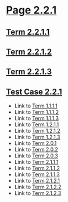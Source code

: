 # [Page 2.2.1](#page-221)

## [Term 2.2.1.1](#term-2211)

## [Term 2.2.1.2](#term-2212)

## [Term 2.2.1.3](#term-2213)

## [Test Case 2.2.1](#test-case-221)

*   Link to [Term 1.1.1.1](../../chapter-1/KEY-1/page-1-1-1.md#term-1111)
*   Link to [Term 1.1.1.2](../../chapter-1/KEY-1/page-1-1-1.md#term-1112)
*   Link to [Term 1.1.1.3](../../chapter-1/KEY-1/page-1-1-1.md#term-1113)
*   Link to [Term 1.2.1.1](../../chapter-1/KEY-1/page-1-2-1.md#term-1211)
*   Link to [Term 1.2.1.2](../../chapter-1/KEY-1/page-1-2-1.md#term-1212)
*   Link to [Term 1.2.1.3](../../chapter-1/KEY-1/page-1-2-1.md#term-1213)
*   Link to [Term 2.0.1](../page-2-0.md#term-201)
*   Link to [Term 2.0.2](../page-2-0.md#term-202)
*   Link to [Term 2.0.3](../page-2-0.md#term-203)
*   Link to [Term 2.1.1.1](../KEY-2/page-2-1-1.md#term-2111)
*   Link to [Term 2.1.1.2](../KEY-2/page-2-1-1.md#term-2112)
*   Link to [Term 2.1.1.3](../KEY-2/page-2-1-1.md#term-2113)
*   Link to [Term 2.1.2.1](../KEY-2/page-2-1-2.md#term-2121)
*   Link to [Term 2.1.2.2](../KEY-2/page-2-1-2.md#term-2122)
*   Link to [Term 2.1.2.3](../KEY-2/page-2-1-2.md#term-2123)
